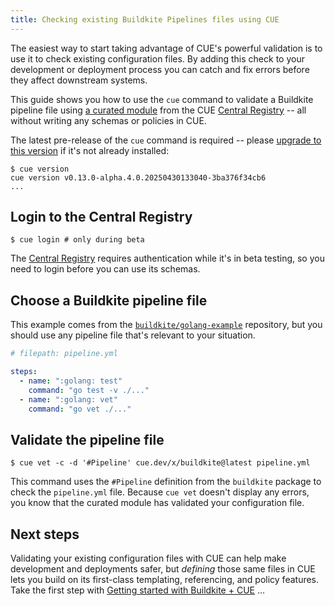```yaml
---
title: Checking existing Buildkite Pipelines files using CUE
---
```


The easiest way to start taking advantage of CUE's powerful validation is to
use it to check existing configuration files.
By adding this check to your development or deployment process
you can catch and fix errors before they affect downstream
systems.

This guide shows you how to use the `cue` command to validate a Buildkite
pipeline file using
[a curated module](/getting-started/buildkite-pipelines/) from the
CUE [Central Registry](https://registry.cue.works) -- all without writing any
schemas or policies in CUE.

The latest pre-release of the `cue` command is required -- please
[upgrade to this version](/docs/installing-cue/) if it's not already installed:
```text { title="TERMINAL" type="terminal" codeToCopy="Y3VlIHZlcnNpb24=" }
$ cue version
cue version v0.13.0-alpha.4.0.20250430133040-3ba376f34cb6
...
```

## Login to the Central Registry

```text { title="TERMINAL" type="terminal" codeToCopy="Y3VlIGxvZ2luICMgb25seSBkdXJpbmcgYmV0YQ==" }
$ cue login # only during beta
```
The
[Central Registry](https://registry.cue.works)
requires authentication while it's in beta testing,
so you need to login before you can use its schemas.

## Choose a Buildkite pipeline file

This example comes from the
[`buildkite/golang-example`](https://github.com/buildkite/golang-example)
repository, but you should use any pipeline file that's relevant to your
situation.

```yml { title="pipeline.yml" codeToCopy="c3RlcHM6CiAgLSBuYW1lOiAiOmdvbGFuZzogdGVzdCIKICAgIGNvbW1hbmQ6ICJnbyB0ZXN0IC12IC4vLi4uIgogIC0gbmFtZTogIjpnb2xhbmc6IHZldCIKICAgIGNvbW1hbmQ6ICJnbyB2ZXQgLi8uLi4iCg==" }
# filepath: pipeline.yml

steps:
  - name: ":golang: test"
    command: "go test -v ./..."
  - name: ":golang: vet"
    command: "go vet ./..."
```

## Validate the pipeline file

```text { title="TERMINAL" type="terminal" codeToCopy="Y3VlIHZldCAtYyAtZCAnI1BpcGVsaW5lJyBjdWUuZGV2L3gvYnVpbGRraXRlQGxhdGVzdCBwaXBlbGluZS55bWw=" }
$ cue vet -c -d '#Pipeline' cue.dev/x/buildkite@latest pipeline.yml
```

This command uses the `#Pipeline` definition from the `buildkite` package to
check the `pipeline.yml` file. Because `cue vet` doesn't display any errors,
you know that the curated module has validated your configuration file.

## Next steps

Validating your existing configuration files with CUE can help make development
and deployments safer, but *defining* those same files in CUE lets you build on
its first-class templating, referencing, and policy features. Take the first
step with
[Getting started with Buildkite + CUE]({{<relref"getting-started-with-buildkite-cue">}})
...
